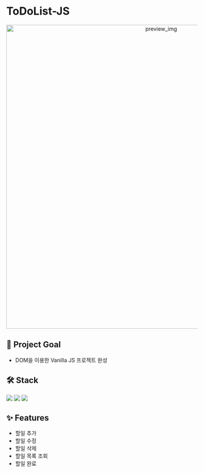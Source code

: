 # ToDoList-JS

<div align="center">
  <img width="800" alt="preview_img" src="https://github.com/wSeungMi/ToDoList-JS/assets/104605709/ee5295d2-5e11-4d94-9854-d52cf541f061">
</div>

## 🎯 Project Goal

- DOM을 이용한 Vanilla JS 프로젝트 완성

## 🛠️ Stack

<img src="https://img.shields.io/badge/HTML-E34F26?style=for-the-badge&logo=html5&logoColor=white">
<img src="https://img.shields.io/badge/CSS-1572B6?style=for-the-badge&logo=CSS3&logoColor=white">
<img src="https://img.shields.io/badge/JavaScript-F7DF1E?style=for-the-badge&logo=JavaScript&logoColor=black">

## ✨ Features

- 할일 추가
- 할일 수정
- 할일 삭제
- 할일 목록 조회
- 할일 완료
